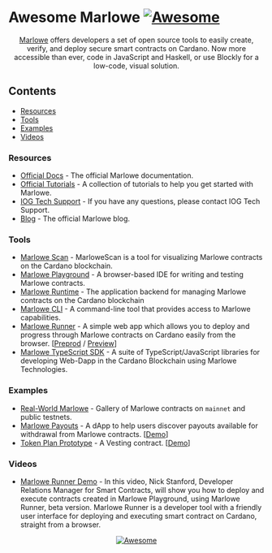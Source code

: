 # Awesome Marlowe [![Awesome](https://awesome.re/badge.svg)](https://awesome.re)

<div align="center">
  <p>
    <a href="https://marlowe.iohk.io/">Marlowe</a> offers developers a set of open source tools to easily create, verify, and deploy secure smart contracts on Cardano. Now more accessible than ever, code in JavaScript and Haskell, or use Blockly for a low-code, visual solution.
  </p>
</div>

## Contents

- [Resources](#resources)
- [Tools](#tools)
- [Examples](#examples)
- [Videos](#videos)

### Resources

- [Official Docs](https://docs.marlowe.iohk.io/docs/introduction) - The official Marlowe documentation.
- [Official Tutorials](https://docs.marlowe.iohk.io/tutorials) - A collection of tutorials to help you get started with Marlowe.
- [IOG Tech Support](https://iohk.zendesk.com/hc/en-us/requests/new) - If you have any questions, please contact IOG Tech Support.
- [Blog](https://marlowe.iohk.io/blog) - The official Marlowe blog.

### Tools

- [Marlowe Scan](https://marlowescan.com/) - MarloweScan is a tool for visualizing Marlowe contracts on the Cardano blockchain.
- [Marlowe Playground](https://play.marlowe.iohk.io/) - A browser-based IDE for writing and testing Marlowe contracts.
- [Marlowe Runtime](https://docs.marlowe.iohk.io/docs/developer-tools/runtime/marlowe-runtime) - The application backend for managing Marlowe contracts on the Cardano blockchain
- [Marlowe CLI](https://docs.marlowe.iohk.io/docs/developer-tools/marlowe-cli) - A command-line tool that provides access to Marlowe capabilities.
- [Marlowe Runner](https://github.com/input-output-hk/marlowe-runner) - A simple web app which allows you to deploy and progress through Marlowe contracts on Cardano easily from the browser. [[Preprod](https://preprod.runner.marlowe.iohk.io/) / [Preview](https://preview.runner.marlowe.iohk.io/)]
- [Marlowe TypeScript SDK](https://github.com/input-output-hk/marlowe-ts-sdk) - A suite of TypeScript/JavaScript libraries for developing Web-Dapp in the Cardano Blockchain using Marlowe Technologies.

### Examples

- [Real-World Marlowe](https://github.com/input-output-hk/real-world-marlowe) - Gallery of Marlowe contracts on `mainnet` and public testnets.
- [Marlowe Payouts](https://github.com/input-output-hk/marlowe-payouts) - A dApp to help users discover payouts available for withdrawal from Marlowe contracts. [[Demo](https://payouts-preprod.prod.scdev.aws.iohkdev.io/)]
- [Token Plan Prototype](https://github.com/input-output-hk/marlowe-token-plans) - A Vesting contract. [[Demo](https://token-plans-preprod.prod.scdev.aws.iohkdev.io/)]

### Videos

- [Marlowe Runner Demo](https://www.youtube.com/watch?v=B5XcH0j7Y7w&ab_channel=InputOutput) - In this video, Nick Stanford, Developer Relations Manager for Smart Contracts, will show you how to deploy and execute contracts created in Marlowe Playground, using Marlowe Runner, beta version. Marlowe Runner is a developer tool with a friendly user interface for deploying and executing smart contract on Cardano, straight from a browser.

<div align="center"><a href="https://awesome.re"><img src="https://awesome.re/badge-flat2.svg" alt="Awesome"></a></div>
